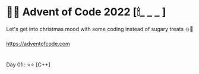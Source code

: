 # 🎄🎅 Advent of Code 2022 [🕯_ _ _ ]

Let's get into christmas mood with some coding instead of sugary treats ⛄🍬 </br>
</br>
https://adventofcode.com </br>

# 
Day 01 : ⭐⭐ [C++]
